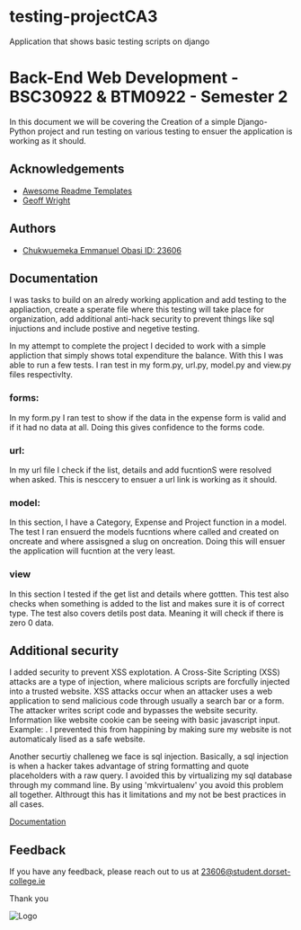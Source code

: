 # testing-projectCA3
Application that shows basic testing scripts on django



# Back-End Web Development - BSC30922 & BTM0922 - Semester 2

In this document we will be covering the Creation of a simple Django-Python project and run testing on various testing to ensuer the application is working as it should.



## Acknowledgements

 - [Awesome Readme Templates](https://awesomeopensource.com/project/elangosundar/awesome-README-templates)
 - [Geoff Wright](https://github.com/Geoff-Wright/djangoProject_temp/blob/main/REAME.txt)
 


## Authors

- [Chukwuemeka Emmanuel Obasi ID: 23606](https://github.com/Emmanuel208)



## Documentation

I was tasks to build on an alredy working application and add testing to the appliaction, create a sperate file where this testing will take place for organization, add additional anti-hack security to prevent things like sql injuctions and include postive and negetive testing.

In my attempt to complete the project I decided to work with a simple appliction that simply shows total expenditure the balance. With this I was able to run a few tests. I ran test in my form.py, url.py, model.py and view.py files respectivlty.

### forms: 
In my form.py I ran test to show if the data in the expense form is valid and if it had no data at all. Doing this gives confidence to the forms code.

### url:
In my url file I check if the list, details and add fucntionS were resolved when asked. This is nesccery to ensuer a url link is working as it should.

### model:
In this section, I have a Category, Expense and Project function in a model. The test I ran ensuerd the models fucntions where called and created on oncreate and where assisgned a slug on oncreation. Doing this will ensuer the application will fucntion at the very least.

### view
In this section I tested if the get list and details where gottten. This test also checks when something is added to the list and makes sure it is of correct type. The test also covers detils post data. Meaning it will check if there is zero 0 data.

## Additional security 
I added security to prevent XSS explotation. A Cross-Site Scripting (XSS) attacks are a type of injection, where malicious scripts are forcfully injected into a trusted website. XSS attacks occur when an attacker uses a web application to send malicious code through usually a search bar or a form. The attacker writes script code and bypasses the website security. Information like website cookie can be seeing with basic javascript input. Example: <script> Documentation cookies</script>.
I prevented this from happining by making sure my website is not automaticaly lised as a safe website.

Another securtiy challeneg we face is sql injection. Basically, a sql injection is when a hacker takes advantage of string formatting and quote placeholders with a raw query. I avoided this by virtualizing my sql database through my command line. By using 'mkvirtualenv' you avoid this problem all together. Althrougt this has it limitations and my not be best practices in all cases.



[Documentation](https://linktodocumentation)



## Feedback

If you have any feedback, please reach out to us at 23606@student.dorset-college.ie 

Thank you


![Logo](https://th.bing.com/th/id/R.f8bbf9e89283f33ff46c70d5bd657b26?rik=fz4xoBwZUCCuCA&riu=http%3a%2f%2fwww.plccourses.ie%2fwp-content%2fuploads%2f2012%2f02%2fdorset-college.jpg&ehk=q05y43yzdxL8O1WDEPzBKkpg1FCwcVQIjpU0DRIIzOY%3d&risl=&pid=ImgRaw&r=0&sres=1&sresct=1)

